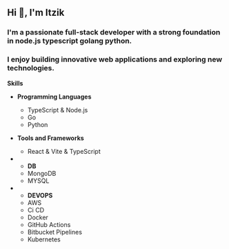 ## Hi 👋, I'm Itzik


### I'm a passionate full-stack developer with a strong foundation in node.js typescript golang python. 
### I enjoy building innovative web applications and exploring new technologies. 

**Skills**
* **Programming Languages**
  * TypeScript & Node.js
  * Go
  * Python

* **Tools and Frameworks**
  * React & Vite & TypeScript


* * **DB**
  *  MongoDB
  *  MYSQL

    
* * **DEVOPS**
  * AWS
  * Ci CD
  * Docker
  * GitHub Actions
  * Bitbucket Pipelines
  *  Kubernetes
